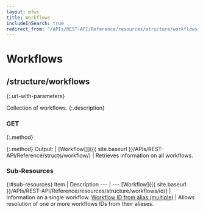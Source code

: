 ```yaml
---
layout: mfws
title: Workflows
includeInSearch: true
redirect_from: "/APIs/REST-API/Reference/resources/structure/workflows.html"
---
```


# Workflows

## /structure/workflows
{:.url-with-parameters}

Collection of workflows. 
{:.description}

### GET
{:.method}

{:.method}
Output: | [Workflow[]]({{ site.baseurl }}/APIs/REST-API/Reference/structs/workflow/)
| Retrieves information on all workflows. 

### Sub-Resources

{:#sub-resources}
Item | Description
--- | ---
[Workflow]({{ site.baseurl }}/APIs/REST-API/Reference/resources/structure/workflows/id/) | Information on a single workflow. 
[Workflow ID from alias (multiple)](itemidbyalias/) | Allows resolution of one or more workflows IDs from their aliases.